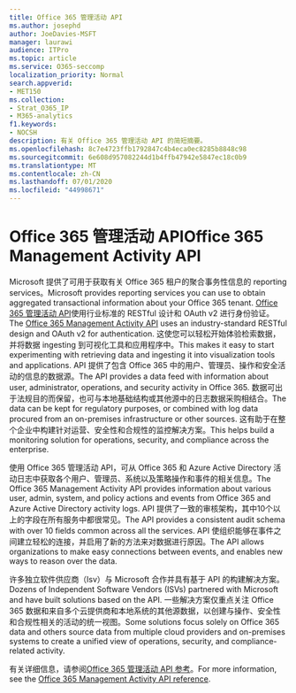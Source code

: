 ```yaml
---
title: Office 365 管理活动 API
ms.author: josephd
author: JoeDavies-MSFT
manager: laurawi
audience: ITPro
ms.topic: article
ms.service: O365-seccomp
localization_priority: Normal
search.appverid:
- MET150
ms.collection:
- Strat_O365_IP
- M365-analytics
f1.keywords:
- NOCSH
description: 有关 Office 365 管理活动 API 的简短摘要。
ms.openlocfilehash: 8c7e4723ffb1792847c4b4eca0ec8285b8848c98
ms.sourcegitcommit: 6e608d957082244d1b4ffb47942e5847ec18c0b9
ms.translationtype: MT
ms.contentlocale: zh-CN
ms.lasthandoff: 07/01/2020
ms.locfileid: "44998671"
---
```

# <a name="office-365-management-activity-api"></a><span data-ttu-id="aaab8-103">Office 365 管理活动 API</span><span class="sxs-lookup"><span data-stu-id="aaab8-103">Office 365 Management Activity API</span></span>

<span data-ttu-id="aaab8-104">Microsoft 提供了可用于获取有关 Office 365 租户的聚合事务性信息的 reporting services。</span><span class="sxs-lookup"><span data-stu-id="aaab8-104">Microsoft provides reporting services you can use to obtain aggregated transactional information about your Office 365 tenant.</span></span> <span data-ttu-id="aaab8-105">[Office 365 管理活动 API](https://docs.microsoft.com/office/office-365-management-api/office-365-management-apis-overview#office-365-management-activity-api)使用行业标准的 RESTful 设计和 OAuth v2 进行身份验证。</span><span class="sxs-lookup"><span data-stu-id="aaab8-105">The [Office 365 Management Activity API](https://docs.microsoft.com/office/office-365-management-api/office-365-management-apis-overview#office-365-management-activity-api) uses an industry-standard RESTful design and OAuth v2 for authentication.</span></span> <span data-ttu-id="aaab8-106">这使您可以轻松开始体验检索数据，并将数据 ingesting 到可视化工具和应用程序中。</span><span class="sxs-lookup"><span data-stu-id="aaab8-106">This makes it easy to start experimenting with retrieving data and ingesting it into visualization tools and applications.</span></span> <span data-ttu-id="aaab8-107">API 提供了包含 Office 365 中的用户、管理员、操作和安全活动的信息的数据源。</span><span class="sxs-lookup"><span data-stu-id="aaab8-107">The API provides a data feed with information about user, administrator, operations, and security activity in Office 365.</span></span> <span data-ttu-id="aaab8-108">数据可出于法规目的而保留，也可与本地基础结构或其他源中的日志数据采购相结合。</span><span class="sxs-lookup"><span data-stu-id="aaab8-108">The data can be kept for regulatory purposes, or combined with log data procured from an on-premises infrastructure or other sources.</span></span> <span data-ttu-id="aaab8-109">这有助于在整个企业中构建针对运营、安全性和合规性的监控解决方案。</span><span class="sxs-lookup"><span data-stu-id="aaab8-109">This helps build a monitoring solution for operations, security, and compliance across the enterprise.</span></span>

<span data-ttu-id="aaab8-110">使用 Office 365 管理活动 API，可从 Office 365 和 Azure Active Directory 活动日志中获取各个用户、管理员、系统以及策略操作和事件的相关信息。</span><span class="sxs-lookup"><span data-stu-id="aaab8-110">The Office 365 Management Activity API provides information about various user, admin, system, and policy actions and events from Office 365 and Azure Active Directory activity logs.</span></span> <span data-ttu-id="aaab8-111">API 提供了一致的审核架构，其中10个以上的字段在所有服务中都很常见。</span><span class="sxs-lookup"><span data-stu-id="aaab8-111">The API provides a consistent audit schema with over 10 fields common across all the services.</span></span> <span data-ttu-id="aaab8-112">API 使组织能够在事件之间建立轻松的连接，并启用了新的方法来对数据进行原因。</span><span class="sxs-lookup"><span data-stu-id="aaab8-112">The API allows organizations to make easy connections between events, and enables new ways to reason over the data.</span></span>

<span data-ttu-id="aaab8-113">许多独立软件供应商（Isv）与 Microsoft 合作并具有基于 API 的构建解决方案。</span><span class="sxs-lookup"><span data-stu-id="aaab8-113">Dozens of Independent Software Vendors (ISVs) partnered with Microsoft and have built solutions based on the API.</span></span> <span data-ttu-id="aaab8-114">一些解决方案仅重点关注 Office 365 数据和来自多个云提供商和本地系统的其他源数据，以创建与操作、安全性和合规性相关的活动的统一视图。</span><span class="sxs-lookup"><span data-stu-id="aaab8-114">Some solutions focus solely on Office 365 data and others source data from multiple cloud providers and on-premises systems to create a unified view of operations, security, and compliance-related activity.</span></span> 

<span data-ttu-id="aaab8-115">有关详细信息，请参阅[Office 365 管理活动 API 参考](https://docs.microsoft.com/office/office-365-management-api/office-365-management-activity-api-reference)。</span><span class="sxs-lookup"><span data-stu-id="aaab8-115">For more information, see the [Office 365 Management Activity API reference](https://docs.microsoft.com/office/office-365-management-api/office-365-management-activity-api-reference).</span></span>
